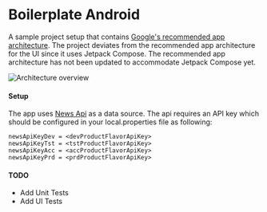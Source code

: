 # Boilerplate Android

A sample project setup that contains [Google's recommended app architecture](https://developer.android.com/jetpack/guide). The project deviates from the recommended app architecture for the UI since it uses Jetpack Compose.  The recommended app architecture has not been updated to accommodate Jetpack Compose yet.

![Architecture overview](https://developer.android.com/topic/libraries/architecture/images/final-architecture.png)

#### Setup
The app uses [News Api](https://newsapi.org/) as a data source. The api requires an API key which should be configured in your local.properties file as following:

```
newsApiKeyDev = <devProductFlavorApiKey>
newsApiKeyTst = <tstProductFlavorApiKey>
newsApiKeyAcc = <accProductFlavorApiKey>
newsApiKeyPrd = <prdProductFlavorApiKey>
```

#### TODO
* Add Unit Tests
* Add UI Tests
